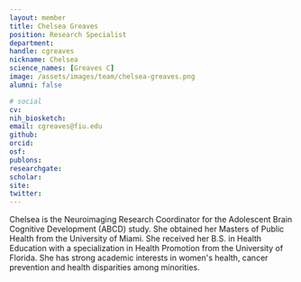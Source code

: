 ```yaml
---
layout: member
title: Chelsea Greaves
position: Research Specialist
department:
handle: cgreaves
nickname: Chelsea
science_names: [Greaves C]
image: /assets/images/team/chelsea-greaves.png
alumni: false

# social
cv:
nih_biosketch:
email: cgreaves@fiu.edu
github:
orcid:
osf:
publons:
researchgate:
scholar:
site:
twitter:
---
```

Chelsea is the Neuroimaging Research Coordinator for the Adolescent Brain Cognitive Development (ABCD) study. She obtained her Masters of Public Health from the University of Miami. She received her B.S. in Health Education with a specialization in Health Promotion from the University of Florida. She has strong academic interests in women's health, cancer prevention and health disparities among minorities.
